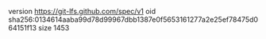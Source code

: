 version https://git-lfs.github.com/spec/v1
oid sha256:0134614aaba99d78d99967dbb1387e0f5653161277a2e25ef78475d064151f13
size 1453
